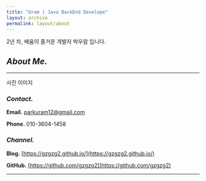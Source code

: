 ```yaml
---
title: "Uram | Java BackEnd Develope"
layout: archive
permalink: layout/about
---
```


2년 차, 배움이 즐거운 개발자 박우람 입니다.

## *About Me.*

---

사진 이미지

### *Contact.*

**Email.** parkuram12@gmail.com

**Phone.** 010-3604-1458

### *Channel.*

**Blog.** [https://gzgzg2.github.io/](https://gzgzg2.github.io/) 

**GitHub.** [https://github.com/gzgzg2](https://github.com/gzgzg2)

---

